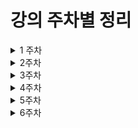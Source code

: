 # 강의 주차별 정리

<details> 
<summary> 1 주차</summary>
<div markdown="1">

## React를 배우는 이유
1. 많은 웹사이트들이 React를 사용하고 있다.
2. 페이스북이라는 거대 기업이 React를 지원하고 있다.
   - 무료로 React 를 사용할 수 있다.
3. 가장 큰 커뮤니티를 가지고 있다.
   - 많은 웹 개발자들이 사용하는 만큼 거대한 커뮤니티를 가지고 있다.
   - 한번 배워서 어디든지 쓸 수있다.

## React 기초
### Javascript VS React
1. React는 웹 페이지를 간단하게 상호작용하기 위해 만들어짐 
2. javascript는 웹브라우저에 하나의 기능을 추가 할 때 많은 과W정을 지나쳐야 한다.
  - 간단한 예제 (버튼 클릭시 얼마나 버튼을 클릭했는지를 화면에 텍스트로 보여주기)
    - React 로 작성한 파일 보기 [react]
    - Javascript 로 작성한 파일 보기 [js]

3. Javascript는 HTML에 있는 요소들을 수정하는 것이다.
4. React는 Javascript로 만든 요소를 번역하여 HTML에 넣는 것이다.
5. Javascript의 event listener을 React에서 property로 줄 수 있다.

   ```javascript
       // java script
       const button = document.getElementById("btn");
       button.addEventListener('click', () => - {console.log("I'm clicked!")})

      // React
      const btn = React.createElement("button",{
         onClick: () => console.log("I'm clicked!")
      },
      "Click me!" // content
      )
   ```
### JSX 문법: JS의 확장판(HTML+JS)
1. JSX를 사용하면 훨씬 이해하기 쉽게 요소들을 생성할 수 있다.
2. HTML과 굉장히 비슷하지만 event listener 을 사용할 수 있다.
3. 요소안에 자식 요소들을 넣고 싶을 때 자식 요소들을 함수로 사용하면 자식요소로 추가가 가능하다.
   -  JSX 로 작성한 파일 [JSX]
   -  JSX 추가적 작성 파일 [JSX2]
   -  예시
   ```javascript
   function App() {
      // 여시서 HTML의 duv 태그와 <h1>, <h2>태그를 반환한다.
      // JSX 안에 {}로 감싸면 이 블록 안의 구문은 자바스크립트로 인식한다.
      return (
         <div>
            <h1>Hello</h1>
            <h2>Hi{10* 10 /*100*/}</h2>
         </div>
      )
   }
   ```
### state
- State 파일 [State]
1. 값을 변경 시키는 방법
   - React 랜더는 값이 변경되는 부분만 업데이트 해줌
     -  오로지 바뀐 부분만 생성  ==> 효율적임
     -  일반 자바스크립트의 경우 노드 정보가 바뀔 때 마다 노드 트리를 처음부터 다시 생성
2. React.useState()
   - 인수로 반환하는 데이터의 초기값 설정
   - 반환값: (데이터, 데이터를 가공하는 함수)를 배열로 반환
   - 데이터를 가공하는 함수는 인수로 데이터를 바꾸고 리 랜더링 함
3. state를 이용한 간단한 프로잭트 만들기
   - 간단한 변환기 (분 -> 시 변환기, Km -> Miles 변환기)를 선택해서 화면에 보여주는 프로젝트
   - 프로젝트 파일 [State_project]
</div>
</details>
<details>
<summary> 2주차</summary>
<div markdown ="1">

# Props
- props 파일 [props]
## 정의
   - 부모 컴포넌트에서 자식 컴포넌트에 데이터를 보낼 수 있게 해주는 방법
   - 하나의 함수를 정의 하고 여러개의 컴포넌트를 다르게 줄 수 있음
   - state 와 props에 밀접환 관계 -> props가 변경 == state 변경
## props(속성) 사용
   - 컴포넌트에 속성을 추가한다.
   - 부모 컴포넌트에서 자식 컴포넌트로 데이터를 전송하는 방법이다.
   - 여러개의 컴포넌트를 생성할 필요가 없이 하나의 컴포넌트에 속성(props)를 추가 할 수 있다.
   - 컴포넌트에 추가된 속성을 컴포넌트를 생성하는 함수의 인수(arguments)에 들어간다.
   - 컴포넌트의 속성값에 따라 다르게 적용할 수 있다.
   - 컴포넌트에 함술를 작성하면 그 함수는 event listener 가 아니라 단지 props가 된다
      ```javascript
      // props는 함수의 모든 인수를 포함하는 객체이다.
      // {text} == props.text
      // Header 인수로 컴포넌트의 속성이 들어온다.
      function Header({text}) {
         return (
            <h1>{text}</h1>
         );
      }
      function App() {
         return (
            // 두 개의 컴포넌트가 다르게 나온다
            // 컴포넌트 속성의 이름이 props의 이름과 같아야 한다.
            // 각 출력 텍스트가 Hello, Hi로 다르게 나온다.
            // 힘수의 매개변수에 없는 속성을 추가 해도 에러가 걸리지 않는다.
            <div>
               <Header text={"Hello"}/>
               <Header text={"Hi"} Hello= {'hello'}/>
            </div>
         )
      }
      ```
## props.key
   - 컴포넌트를 구분하기 위해 key(고유번호)사용
   - 중복 값 X
   - key는 컴포넌트의 속성이 아닌 react에서 컴포넌트를 구분하기 위해 사용
   ```javascript
   function Hello ({text}) {
      return (
         <h1>Hello! {text}</h1>
      );
   }
   function App() {
      // 컴포넌트를 생성할 때 키 값을 추가한다.
      return (
         <div>
            <Hello key={1} text={"Hello"}/>
            <Hello key={2} text={"Hi"}/>
         </div>
      )
   }
   ```
## React.memo()
   - props가 변경이 되면 re-rendering 된다.
   - props 값이 변경 되지 않을 때 그 컴포넌트가 re-rendering 되지 않게 한다.
   ```javascript
   function Btn() {/*Button component function*/}

   const memorizedBtn = React.memo(Btn); // Btn 컴포넌트를 기억
   function App {
      return (
         <memorizedBtn /*props change*/ /> // props가 변경 되었기 때문에 re-rendering 된다.
         <memorizedBtn /*props not change*/ /> // props가 변경되지 않기 때문에 re-rendering 되지 않는다.
      );
   }
   // 랜더링 하는 함수
   React.createRoot(root).render(<App />)
   ```
## prop.Types
   - 컴포넌트의 prop의 자료형을 지정할 수 있다.
   - isRequired 를 붙혀서 필수로 지정하게 할 수 있다.
## state와 props의 문제점
   - re rendering 될 때 마다 state와 props의 내용이 바뀌기 때문에 불필요한 랜더링이 발생한다.
   - 실제 내용은 바뀌지 않지만 랜더링이 발생한다.
   - 이를 해결하기 위해 React.memo()를 사용한다.
</div>
</details>

<details>
<summary> 3주차</summary>  
<div markdown ="1">

# useEffect
## 정의
- 컴포넌트가 랜더링 될 때 마다 실행되는 함수
- 컴포넌트가 랜더링 되지 않으면 실행되지 않는다.
- 변경되는 state를 감지하여 실행된다.

## clean up function
- 컴포넌트가 삭제될 때 실행되는 함수
- 이 함수를 통해 언제 컴포넌트가 삭제되는 지 알 수 있다.
- 메모리 누수를 막기 위해 사용함
- 자주 사용되는 함수가 아니다.
## 사용법
- 컴포넌트가 생성될 때 마다 실행된다.
   ```javascript
   // useEffect(함수, [state])
   useEffect(() => {
      console.log("rendering");
      //컴포넌트가 삭제또는 업데이트 되기 전에 실행
      return () => console.log("destroyed"); 
   }, []); // mount 될 때만 실행
   ```
   - 첫번째 인수로 콜백함수 실행
   - 두 번째 인수로 변경되는 state를 배열로 넣어준다.
     - [state1, state2..] 형식으로 지정
     - 빈 배열일 경우 mount 될 때만 실행
   - return: unmount 또는 state 업데이트 직전에 반환된 함수 실행
## Mount & Unmount
1. mount
   - 컴포넌트가 생성될 떄
   - 초기 랜더링 때 발생
   - DOM에 컴포넌트가 추가 될 때
2. unmount
   - 컴포넌트가 삭제될 때
   - DOM에 있는 컴포넌트가 삭제될 때
</div>
</details>

<details>
<summary> 4주차</summary>
<div markdown ="1">

# TO DO LIST APP
## 시작
-  2023-04-23
-  to do list App.js 파일 [to_do_list]

## 목표
- React를 이용한 간단한 To Do List App 만들기

## map()
- 배열의 각 요소에 함수를 적요한 결과를 모아 새로운 배열을 반환한다.
- 배열 요소의 수 만큼 매개변수로 받은 함수가 실행된다.
- 각 배열의 요소를를 HTML 태그요소를 반환 한다.

# Movie App
- 2023-04-27
- movie App.js 파일 [movie_App]

## 목표
- React를 이용한 간단한 Movie App 만들기
- 웹페이지 이동에 대해 배우기
## React 모듈화
- Movie 컴포넌트를 따로 만들어서 component 폴더에 저장
- router에 홈화면 Home 컴포넌트와 각 영화의 세부 정보를 나타내는 Detail 컴포넌트를 저장

## React Router
- React에서 페이지 이동을 할 수 있게 해주는 라이브러리
- react-router-dom 모듈을 사용한다.
- Route 컴포넌트는 path 속성으로 경로를 지정해 해당 컴포넌트를 랜더링 한다.
  - Home 컴포넌트는 "/" 경로로 지정
  - 경로를 지정할 때 지정할 경로 앞에 '/'를 붙인다. 에) "/about"
   ```javascript
   // path에 "/" 경로를 지정한 후 Home 컴포넌트를 랜더링 한다. 여기서 "/"은 홈화면을 의미한다.
   <Route path="/">
      <Home />
   </Route>
   // path에 about 결로를 지정한 후 About 컴포넌트를 랜더링 한다.
   <Route path="/about">
      <About />
   ```
- Link 컴포넌트는 to 속성으로 경로를 지정해 해당 경로로 이동한다.
  - Link 컴포넌트는 a 태그로 이루어져 있다.
  - a 태그는 href 속성으로 경로를 지정해 해당 경로로 이동한다.
  - a 태그는 페이지를 이동할 때마다 새로고침이 되어 페이지가 처음부터 다시 랜더링 된다.
  - Link 컴포넌트는 페이지를 이동할 때 새로고침이 되지 않는다. -> 효율적이다.
   ````javascript
   // to 속성에 이동할 경로를 지정한다.
   // 마치 HTML에 a 태그 처럼 사용 되지만 웹페이지가 새로 고침 되지 않는다. 
   <Link to="이동 경로">텍스트</Link>
   ````
## useParams()
- Route 컴포넌트의 path 속성에 지정한 경로에 매칭되는 컴포넌트를 랜더링 할 때
- Route path 경로에 :id를 넣으면 id를 변수로 받아 사용할 수 있다.
- useParams() 함수는 이 id를 받아서 사용할 수 있게 해준다.
- useParams() 함수는 객체를 반환한다.
- 객체의 key는 Route path 경로에 :id로 지정한 변수명이다. 즉 id가 된다.

   ````javascript
   // App.js 파일
   // id를 변수로 받아 사용한다.
   <Route path="/movie/:id">
      <Detail /> //Detail 컴포넌트로 이동
   </Route>

   // Detail.js 파일
   // useParams() 함수를 사용해 id를 받아온다.
   const { id } = useParams();

   // fetch 함수를 사용하여 id마다 다른 데이터를 받아온다.
   fetch(`https://yts.mx/api/v2/movie_details.json?movie_id=${id}`)
   ````
   ````
</div>
</details>

<details>
<summary> 5주차</summary>
<div markdown ="1">

# Published React using github page
- 2023-05-02

## gh-pages
- Github에서 제공하는 정적 웹페이지 호스팅 서비스
- React 프로젝트를 Github pages에 호스팅 하기 위해 사용한다.
- Github 페이지는 무료로 제공하기 때문에 속도가 느리다.

## deploy scrpit in package.json
- React 프로젝트를 Github pages에 호스팅 하기 위해 package.json 파일에 deploy 스크립트를 추가한다.
- deploy 스크립트는 gh-pages 모듈을 사용한다.
- deploy 스크립트를 이용하여 React 프로젝트를 Github pages에 호스팅 한다.
- predeploy 스크립트를 만들어 deploy 스크립트가 실행되기 전에 먼저 실행 되며 build 폴더를 생성한다.
</div>
</details>
<details>
<summary> 6주차</summary>
<div markdown ="1">

# React 추가적 공부
## Conditional Rendering
- 조건에 따라 다른 컴포넌트를 랜더링 하는 것
- if문, 삼항 연산자, && 연산자를 사용한다.

### if문
- if문을 사용하여 조건에 따라 다른 컴포넌트를 랜더링 한다.
- 예제 코드
  ```javascript
  function Item({name, isPacked}) {
   // isPacked 가 참이면 이름 뒤에 ✔를 붙여준다.
   //  isPacked 가 거짓이면 이름만 출력한다.
    if(isPacked) {
      return (
        <li className="item">
          {name} ✔
        </li>
      );
    } else {
      return (
        <li className="item">
          {name}
        </li>
      );
    }
  }
  ```
### 삼항연산자
- 삼항연산자(조건 ? 참: 거짓)를 사용하여 조건에 따라 다른 컴포넌트를 랜더링 한다.
- 간단한 조건일 때 주로 사용된다.
- 예제 코드
  ```javascript
  function Item({name, isPacked}) {
   // 위의 코드를 삼항연산자를 이용하여 간단하게 표현
   // isPacked 가 참이면 이름 뒤에 ✔를 붙여준다.
   //  isPacked 가 거짓이면 이름만 출력한다.
   return (
      <li>
         {isPacked ? `${name} ✔` : name}
      </li>
   )
  }
  ```
### 논리 연산자(&&)
- 논리 연산자(&&)를 사용하여 조건에 따라 다른 컴포넌트를 랜더링 한다.
- 조건이 참이면 뒤의 컴포넌트를 랜더링 한다.
- 예제코드
  ```javascript
  function Item({name, isPacked}) {
   // 논리 연사자를 이용하여  더 간단하게 표현이 가능하다.
   // isPacked 가 참이면 이름 뒤에 ✔를 붙여준다.
   //  isPacked 가 거짓이면 뒤에 부분은 실행되지 않는다.
   return (
      <li>
         {name}{isPacked && '✔'}
      </li>
   )
  }
  ```
- 주의사항
  - 논리 연산자를 사용할 때 숫자를 사용하면 안된다.
  - 위 코드에서 isPacked가 0이면 0이 표시 된다.

</div>
</details>

[react]: ./react_for_beginer/index.html
[js]: ./react_for_beginer/vanilla.html
[JSX]: ./react_for_beginer/JSX.html
[JSX2]: ./react_for_beginer/JSX_Two.html
[State]: ./react_for_beginer/State.html
[State_project]: ./react_project01/index.html
[props]: ./react_for_beginer/Props.html
[to_do_list]: ./to-do-list/src/App.js
[movie_App]: ./movie-app/src/App.js
